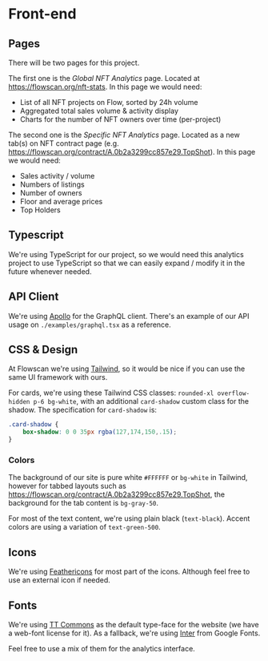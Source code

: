 # Front-end 

## Pages

There will be two pages for this project. 

The first one is the *Global NFT Analytics* page. Located at https://flowscan.org/nft-stats. In this page we would need:
- List of all NFT projects on Flow, sorted by 24h volume
- Aggregated total sales volume & activity display
- Charts for the number of NFT owners over time (per-project) 

The second one is the *Specific NFT Analytics* page. Located as a new tab(s) on NFT contract page (e.g. https://flowscan.org/contract/A.0b2a3299cc857e29.TopShot). In this page we would need: 
- Sales activity / volume
- Numbers of listings
- Number of owners
- Floor and average prices
- Top Holders

## Typescript 

We're using TypeScript for our project, so we would need this analytics project to use TypeScript so that we can easily expand / modify it in the future whenever needed.

## API Client 

We're using [Apollo](https://www.apollographql.com/) for the GraphQL client. There's an example of our API usage on `./examples/graphql.tsx` as a reference. 

## CSS & Design

At Flowscan we're using [Tailwind](https://tailwindcss.com/), so it would be nice if you can use the same UI framework with ours. 

For cards, we're using these Tailwind CSS classes: `rounded-xl overflow-hidden p-6 bg-white`, with an additional `card-shadow` custom class for the shadow. The specification for `card-shadow` is: 
```css
.card-shadow {
    box-shadow: 0 0 35px rgba(127,174,150,.15);
}
```

### Colors 

The background of our site is pure white `#FFFFFF` or `bg-white` in Tailwind, however for tabbed layouts such as https://flowscan.org/contract/A.0b2a3299cc857e29.TopShot, the background for the tab content is `bg-gray-50`.

For most of the text content, we're using plain black (`text-black`). Accent colors are using a variation of `text-green-500`.

## Icons 

We're using [Feathericons](https://feathericons.com/) for most part of the icons. Although feel free to use an external icon if needed.

## Fonts 

We're using [TT Commons](https://typetype.org/fonts/tt-commons/) as the default type-face for the website (we have a web-font license for it). As a fallback, we're using [Inter](https://fonts.google.com/specimen/Inter) from Google Fonts.

Feel free to use a mix of them for the analytics interface. 
